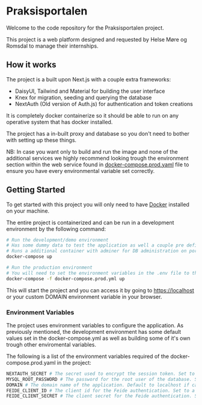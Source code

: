 # Praksisportalen

Welcome to the code repository for the Praksisportalen project.

This project is a web platform designed and requested by Helse Møre og Romsdal to manage their internships.

## How it works

The project is a built upon Next.js with a couple extra frameworks:

- DaisyUI, Tailwind and Material for building the user interface
- Knex for migration, seeding and querying the database
- NextAuth (Old version of Auth.js) for authentication and token creations

It is completely docker containerize so it should be able to run on any operative system that has docker installed.

The project has a in-built proxy and database so you don't need to bother with setting up these things.

NB: In case you want only to build and run the image and none of the additional services we highly recommend looking trough the environment section within the web service found in [docker-compose.prod.yaml](./docker-compose.prod.yaml) file to ensure you have every environmental variable set correctly.

## Getting Started

To get started with this project you will only need to have [Docker](https://www.docker.com/) installed on your machine.

The entire project is containerized and can be run in a development environment by the following command:

```bash
# Run the development/demo environment
# Has some dummy data to test the application as well a couple pre defined environment variables
# Runs a additional container with adminer for DB administration on port 8080 as well as opening the db on port 3306
docker-compose up

# Run the production environment
# You will need to set the environment variables in the .env file to the correct values
docker-compose -f docker-compose.prod.yml up

```

This will start the project and you can access it by going to [https://localhost](https://localhost) or your custom DOMAIN environment variable in your browser.

### Environment Variables

The project uses environment variables to configure the application.
As previously mentioned, the development environment has some default values set in the docker-compose.yml as well as building some of it's own trough other enviromental variables.

The following is a list of the environment variables required of the docker-compose.prod.yaml in the project:

```bash
NEXTAUTH_SECRET # The secret used to encrypt the session token. Set to HelloWorld in Development
MYSQL_ROOT_PASSWORD # The password for the root user of the database. Set to changme in Development
DOMAIN # The domain name of the application. Default to localhost if can not be found
FEIDE_CLIENT_ID # The client id for the Feide authentication. Set to a localhost Feide clientID that will get removed after the 20 of may in Development
FEIDE_CLIENT_SECRET # The client secret for the Feide authentication. Set to a localhost only Feide clientsecret that will get removed after the 20 of may in Development
```
